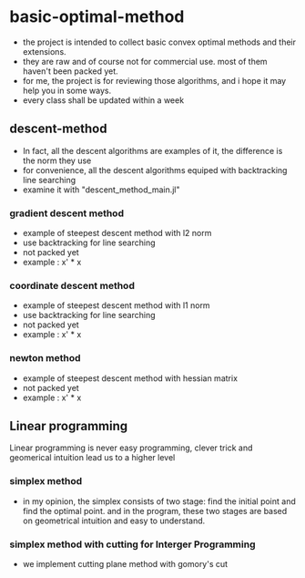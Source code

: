 # basic-optimal-method
* the project is intended to collect basic convex optimal methods and their extensions. 
* they are raw and of course not for commercial use. most of them haven't been packed yet.
* for me, the project is for reviewing those algorithms, and i hope it may help you in some ways.
* every class shall be updated within a week
## descent-method
* In fact, all the descent algorithms are examples of it, the difference is the norm they use
* for convenience, all the descent algorithms equiped with backtracking line searching
* examine it with "descent_method_main.jl"
### gradient descent method
* example of steepest descent method with l2 norm
* use backtracking for line searching
* not packed yet
* example : x' * x
### coordinate descent method
* example of steepest descent method with l1 norm
* use backtracking for line searching
* not packed yet
* example : x' * x
### newton method
* example of steepest descent method with hessian matrix
* not packed yet
* example : x' * x

## Linear programming
Linear programming is never easy programming, clever trick and geomerical intuition lead us to a higher level
### simplex method
* in my opinion, the simplex consists of two stage: find the initial point and find the optimal point. and in the program, these two stages are based on geometrical intuition and easy to understand.
### simplex method with cutting for Interger Programming
* we implement cutting plane method with gomory's cut

